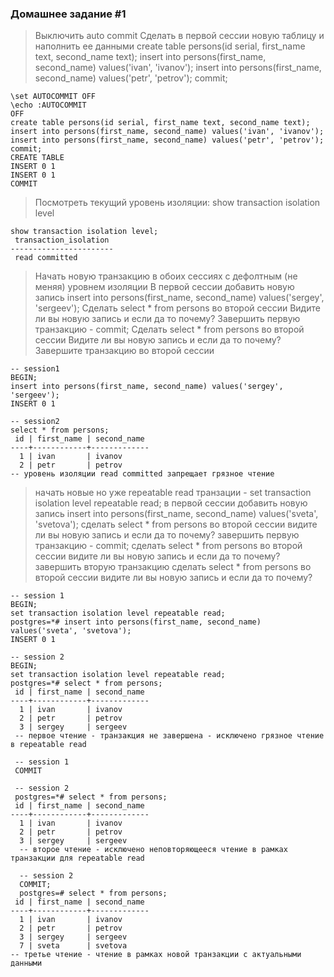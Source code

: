 ### Домашнее задание #1

> Выключить auto commit
> Сделать в первой сессии новую таблицу и наполнить ее данными create table persons(id serial, first_name text, second_name text); insert into persons(first_name, second_name) values('ivan', 'ivanov'); insert into persons(first_name, second_name) values('petr', 'petrov'); commit;
```
\set AUTOCOMMIT OFF
\echo :AUTOCOMMIT
OFF
create table persons(id serial, first_name text, second_name text); insert into persons(first_name, second_name) values('ivan', 'ivanov'); insert into persons(first_name, second_name) values('petr', 'petrov'); commit;
CREATE TABLE
INSERT 0 1
INSERT 0 1
COMMIT
```

> Посмотреть текущий уровень изоляции: show transaction isolation level
```
show transaction isolation level;
 transaction_isolation 
-----------------------
 read committed
```

> Начать новую транзакцию в обоих сессиях с дефолтным (не меняя) уровнем изоляции
> В первой сессии добавить новую запись insert into persons(first_name, second_name) values('sergey', 'sergeev');
> Сделать select * from persons во второй сессии
> Видите ли вы новую запись и если да то почему?
> Завершить первую транзакцию - commit;
> Сделать select * from persons во второй сессии
> Видите ли вы новую запись и если да то почему?
> Завершите транзакцию во второй сессии

```
-- session1 
BEGIN;
insert into persons(first_name, second_name) values('sergey', 'sergeev');
INSERT 0 1

-- session2
select * from persons;
 id | first_name | second_name 
----+------------+-------------
  1 | ivan       | ivanov
  2 | petr       | petrov
-- уровень изоляции read committed запрещает грязное чтение
```


> начать новые но уже repeatable read транзации - set transaction isolation level repeatable read;
> в первой сессии добавить новую запись insert into persons(first_name, second_name) values('sveta', 'svetova');
> сделать select * from persons во второй сессии
> видите ли вы новую запись и если да то почему?
> завершить первую транзакцию - commit;
> сделать select * from persons во второй сессии
> видите ли вы новую запись и если да то почему?
> завершить вторую транзакцию
> сделать select * from persons во второй сессии
> видите ли вы новую запись и если да то почему?



```
-- session 1
BEGIN;
set transaction isolation level repeatable read;
postgres=*# insert into persons(first_name, second_name) values('sveta', 'svetova');
INSERT 0 1

-- session 2
BEGIN;
set transaction isolation level repeatable read;
postgres=*# select * from persons;
 id | first_name | second_name 
----+------------+-------------
  1 | ivan       | ivanov
  2 | petr       | petrov
  3 | sergey     | sergeev
 -- первое чтение - транзакция не завершена - исключено грязное чтение в repeatable read
 
 -- session 1
 COMMIT
 
 -- session 2
 postgres=*# select * from persons;
 id | first_name | second_name 
----+------------+-------------
  1 | ivan       | ivanov
  2 | petr       | petrov
  3 | sergey     | sergeev
  -- второе чтение - исключено неповторяющееся чтение в рамках транзакции для repeatable read
  
  -- session 2
  COMMIT;
  postgres=# select * from persons;
 id | first_name | second_name 
----+------------+-------------
  1 | ivan       | ivanov
  2 | petr       | petrov
  3 | sergey     | sergeev
  7 | sveta      | svetova
-- третье чтение - чтение в рамках новой транзакции с актуальными данными
```



